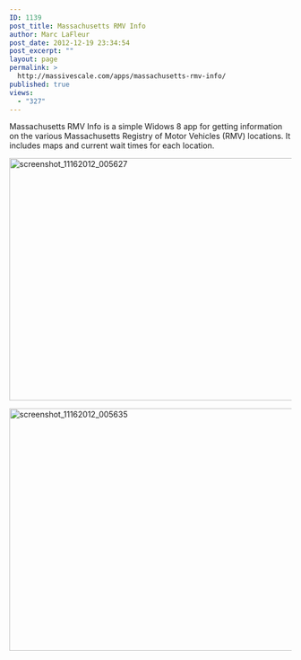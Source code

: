```yaml
---
ID: 1139
post_title: Massachusetts RMV Info
author: Marc LaFleur
post_date: 2012-12-19 23:34:54
post_excerpt: ""
layout: page
permalink: >
  http://massivescale.com/apps/massachusetts-rmv-info/
published: true
views:
  - "327"
---
```

Massachusetts RMV Info is a simple Widows 8 app for getting information on the various Massachusetts Registry of Motor Vehicles (RMV) locations. It includes maps and current wait times for each location.

<a href="http://massivescale.azurewebsites.net/wp-content/uploads/2012/12/screenshot_11162012_005627.png"><img class="alignnone size-medium wp-image-1140" alt="screenshot_11162012_005627" src="http://massivescale.azurewebsites.net/wp-content/uploads/2012/12/screenshot_11162012_005627-768x432.png" width="768" height="432" /></a>

<a href="http://massivescale.azurewebsites.net/wp-content/uploads/2012/12/screenshot_11162012_005635.png"><img class="alignnone size-medium wp-image-1141" alt="screenshot_11162012_005635" src="http://massivescale.azurewebsites.net/wp-content/uploads/2012/12/screenshot_11162012_005635-768x432.png" width="768" height="432" /></a>